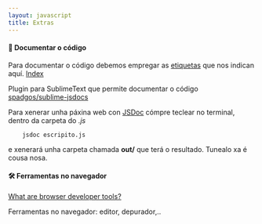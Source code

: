 ```yaml
---
layout: javascript
title: Extras
---
```

#### 📖 Documentar o código


Para documentar o código debemos empregar as [etiquetas](https://jsdoc.app/#block-tags) que nos indican aquí.
[Index](https://jsdoc.app/)

Plugin para SublimeText que permite documentar o código
[spadgos/sublime-jsdocs](https://github.com/spadgos/sublime-jsdocs)



Para xenerar unha páxina web con [JSDoc](https://jsdoc.app/about-getting-started.html#generating-a-website) cómpre teclear no terminal, dentro da carpeta do *.js*

```
    jsdoc escripito.js
```

e xenerará unha carpeta chamada **out/** que terá o resultado. Tunealo xa é cousa nosa.


#### 🛠 Ferramentas no navegador

[What are browser developer tools?](https://developer.mozilla.org/en-US/docs/Learn/Common_questions/What_are_browser_developer_tools)

Ferramentas no navegador: editor, depurador,..